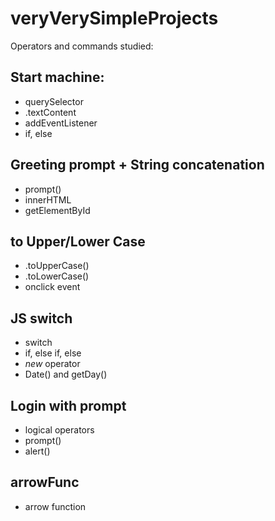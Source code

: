 # veryVerySimpleProjects

Operators and commands studied:

## Start machine:
- querySelector
- .textContent
- addEventListener
- if, else

## Greeting prompt + String concatenation
- prompt()
- innerHTML
- getElementById

## to Upper/Lower Case
- .toUpperCase()
- .toLowerCase()
- onclick event

## JS switch
- switch
- if, else if, else
- *new* operator
- Date() and getDay()

## Login with prompt
- logical operators
- prompt()
- alert()

## arrowFunc
- arrow function